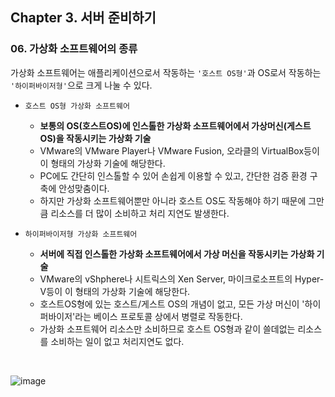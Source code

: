 ## Chapter 3. 서버 준비하기
### 06. 가상화 소프트웨어의 종류
가상화 소프트웨어는 애플리케이션으로서 작동하는 `'호스트 OS형'`과 OS로서 작동하는 `'하이퍼바이저형'`으로 크게 나눌 수 있다.

* `호스트 OS형 가상화 소프트웨어`
	* **보통의 OS(호스트OS)에 인스톨한 가상화 소프트웨어에서 가상머신(게스트OS)을 작동시키는 가상화 기술**
	* VMware의 VMware Player나 VMware Fusion, 오라클의 VirtualBox등이 이 형태의 가상화 기술에 해당한다.
	* PC에도 간단히 인스톨할 수 있어 손쉽게 이용할 수 있고, 간단한 검증 환경 구축에 안성맞춤이다.
	* 하지만 가상화 소프트웨어뿐만 아니라 호스트 OS도 작동해야 하기 때문에 그만큼 리소스를 더 많이 소비하고 처리 지연도 발생한다.



* `하이퍼바이저형 가상화 소프트웨어`
	* **서버에 직접 인스톨한 가상화 소프트웨어에서 가상 머신을 작동시키는 가상화 기술**
	* VMware의 vShphere나 시트릭스의 Xen Server, 마이크로소프트의 Hyper-V등이 이 형태의 가상화 기술에 해당한다.
	* 호스트OS형에 있는 호스트/게스트 OS의 개념이 없고, 모든 가상 머신이 '하이퍼바이저'라는 베이스 프로토콜 상에서 병렬로 작동한다.
	* 가상화 소프트웨어 리소스만 소비하므로 호스트 OS형과 같이 쓸데없는 리소스를 소비하는 일이 없고 처리지연도 없다.



<br/>

![image](https://user-images.githubusercontent.com/54934681/119593191-add56980-be14-11eb-9b49-20db56889997.png)
